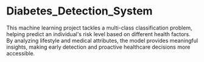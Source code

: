 # Diabetes_Detection_System
This machine learning project tackles a multi-class classification problem, helping predict an individual's risk level based on different health factors. By analyzing lifestyle and medical attributes, the model provides meaningful insights, making early detection and proactive healthcare decisions more accessible. 
